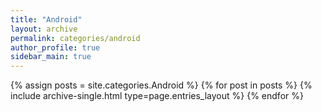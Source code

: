 ```yaml
---
title: "Android"
layout: archive
permalink: categories/android
author_profile: true
sidebar_main: true
---
```



{% assign posts = site.categories.Android %}
{% for post in posts %} {% include archive-single.html type=page.entries_layout %} {% endfor %}